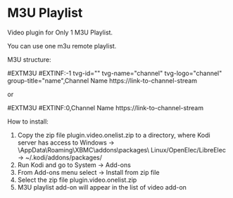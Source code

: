 # M3U Playlist
Video plugin for Only 1 M3U Playlist.

You can use one m3u remote playlist.

M3U structure:

#EXTM3U
#EXTINF:-1 tvg-id="" tvg-name="channel" tvg-logo="channel" group-title="name",Channel Name
https://link-to-channel-stream

or

#EXTM3U
#EXTINF:0,Channel Name
https://link-to-channel-stream




How to install:

1. Copy the zip file plugin.video.onelist.zip to a directory, where Kodi server has access to
	Windows -> <USERDIR>\AppData\Roaming\XBMC\addons\packages\ 
	Linux/OpenElec/LibreElec -> ~/.kodi/addons/packages/
2. Run Kodi and go to System -> Add-ons
3. From Add-ons menu select -> Install from zip file
4. Select the zip file plugin.video.onelist.zip
5. M3U playlist add-on will appear in the list of video add-on
